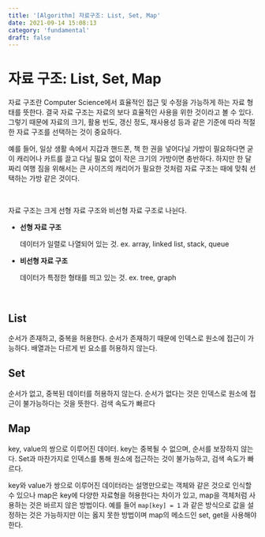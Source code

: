 ```yaml
---
title: '[Algorithm] 자료구조: List, Set, Map'
date: 2021-09-14 15:08:13
category: 'fundamental'
draft: false
---
```


# 자료 구조: List, Set, Map

자료 구조란 Computer Science에서 효율적인 접근 및 수정을 가능하게 하는 자료 형태를 뜻한다. 결국 자료 구조는 자료의 보다 효율적인 사용을 위한 것이라고 볼 수 있다. 그렇기 때문에 자료의 크기, 활용 빈도, 갱신 정도, 재사용성 등과 같은 기준에 따라 적절한 자료 구조를 선택하는 것이 중요하다.

예를 들어, 일상 생활 속에서 지갑과 핸드폰, 책 한 권을 넣어다닐 가방이 필요하다면 굳이 캐리어나 카트를 끌고 다닐 필요 없이 작은 크기의 가방이면 충반하다. 하지만 한 달짜리 여행 짐을 위해서는 큰 사이즈의 캐리어가 필요한 것처럼 자료 구조는 때에 맞춰 선택하는 가방 같은 것이다.

<br/>

자료 구조는 크게 선형 자료 구조와 비선형 자료 구조로 나뉜다.

- **선형 자료 구조**

  데이터가 일렬로 나열되어 있는 것. ex. array, linked list, stack, queue

- **비선형 자료 구조**

  데이터가 특정한 형태를 띄고 있는 것. ex. tree, graph

<br/>

## List

순서가 존재하고, 중복을 허용한다. 순서가 존재하기 때문에 인덱스로 원소에 접근이 가능하다. 배열과는 다르게 빈 요소를 허용하지 않는다.

## Set

순서가 없고, 중복된 데이터를 허용하지 않는다. 순서가 없다는 것은 인덱스로 원소에 접근이 불가능하다는 것을 뜻한다. 검색 속도가 빠르다

## Map

key, value의 쌍으로 이루어진 데이터. key는 중복될 수 없으며, 순서를 보장하지 않는다. Set과 마찬가지로 인덱스를 통해 원소에 접근하는 것이 불가능하고, 검색 속도가 빠르다.

key와 value가 쌍으로 이루어진 데이터라는 설명만으로는 객체와 같은 것으로 인식할 수 있으나 map은 key에 다양한 자료형을 허용한다는 차이가 있고, map을 객체처럼 사용하는 것은 바르지 않은 방법이다. 예를 들어 `map[key] = 1` 과 같은 방식으로 값을 설정하는 것은 가능하지만 이는 옳지 못한 방법이며 map의 메소드인 set, get을 사용해야 한다.

<br/>
<br/>
<br/>
<br/>
